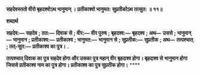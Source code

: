 **सहदेवस्ततो वीरो बृहदश्वोऽथ भानुमान् ।** **प्रतीकाश्वो भानुमत: सुप्रतीकोऽथ तत्सुत: ॥ ११॥** 

**शब्दार्थ** 

**सहदेव:—** **सहदेव** **; तत:—** **दिवाक से** **; वीर:—** **वीर पुरुष** **; बृहदश्व:—** **बृहदश्व** **; अथ—** **उससे** **; भानुमान्—** **भानुमान** **; प्रतीकाश्व:—** **प्रतीकाश्व** **; भानुमत:—** **भानुमान से** **; सुप्रतीक:—** **सुप्रतीक** **; अथ—** **तत्पश्चात्** **; तत्-सुत:—** **प्रतीकाश्व का पुत्र।** **.** 

**तत्पश्चात् दिवाक का पुत्र सहदेव होगा और उसका पुत्र महान् वीर बृहदाश्व होगा। बृहदाश्व से** **भानुमान होगा जिससे प्रतीकाश्व नाम का पुत्र होगा। प्रतीकाश्व का पुत्र सुप्रतीक होगा।** **** 